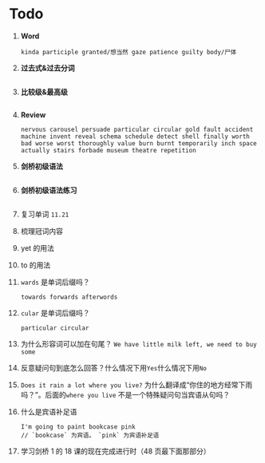 # Todo

1. **Word**

   ```
   kinda participle granted/想当然 gaze patience guilty body/尸体
   ```

2. **过去式&过去分词**

   ```

   ```

3. **比较级&最高级**

   ```

   ```

4. **Review**

   ```
   nervous carousel persuade particular circular gold fault accident machine invent reveal schema schedule detect shell finally worth bad worse worst thoroughly value burn burnt temporarily inch space actually stairs forbade museum theatre repetition
   ```

5. **剑桥初级语法**

   ```

   ```

6. **剑桥初级语法练习**

   ```

   ```

7. 复习单词 `11.21`

8. 梳理冠词内容

9. yet 的用法

10. to 的用法

11. `wards` 是单词后缀吗？

    ```
    towards forwards afterwords
    ```

12. `cular` 是单词后缀吗？

    ```
    particular circular
    ```

13. 为什么形容词可以加在句尾？ `We have little milk left, we need to buy some`

14. 反意疑问句到底怎么回答？什么情况下用`Yes`什么情况下用`No`

15. `Does it rain a lot where you live?` 为什么翻译成“你住的地方经常下雨吗？”。后面的`where you live` 不是一个特殊疑问句当宾语从句吗？

16. 什么是宾语补足语

    ```
    I'm going to paint bookcase pink
    // `bookcase` 为宾语。 `pink` 为宾语补足语
    ```

17. 学习剑桥 1 的 18 课的现在完成进行时（48 页最下面那部分）
